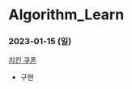 # Algorithm_Learn
### 2023-01-15 (일)
[치킨 쿠폰](https://school.programmers.co.kr/learn/courses/30/lessons/120884)
- 구현
